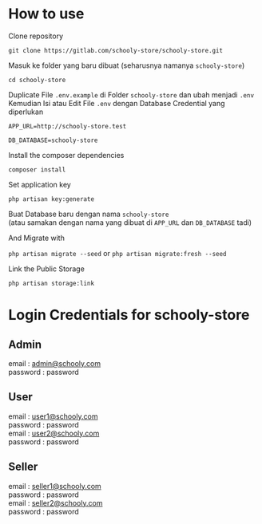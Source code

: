 # How to use
Clone repository

`git clone https://gitlab.com/schooly-store/schooly-store.git`

Masuk ke folder yang baru dibuat (seharusnya namanya `schooly-store`) 

`cd schooly-store`


Duplicate File `.env.example` di Folder `schooly-store` dan ubah menjadi `.env` <br>
Kemudian Isi atau Edit File `.env` dengan Database Credential yang diperlukan

`APP_URL=http://schooly-store.test`

`DB_DATABASE=schooly-store`


Install the composer dependencies

`composer install`


Set application key

`php artisan key:generate`   


Buat Database baru dengan nama `schooly-store` <br>
(atau samakan dengan nama yang dibuat di `APP_URL` dan `DB_DATABASE` tadi)


And Migrate with

`php artisan migrate --seed` or `php artisan migrate:fresh --seed`


Link the Public Storage

`php artisan storage:link`


# Login Credentials for schooly-store<br>

## Admin
email       : admin@schooly.com<br>
password    : password

## User
email       : user1@schooly.com<br>
password    : password<br>
email       : user2@schooly.com<br>
password    : password

## Seller
email       : seller1@schooly.com<br>
password    : password<br>
email       : seller2@schooly.com<br>
password    : password
